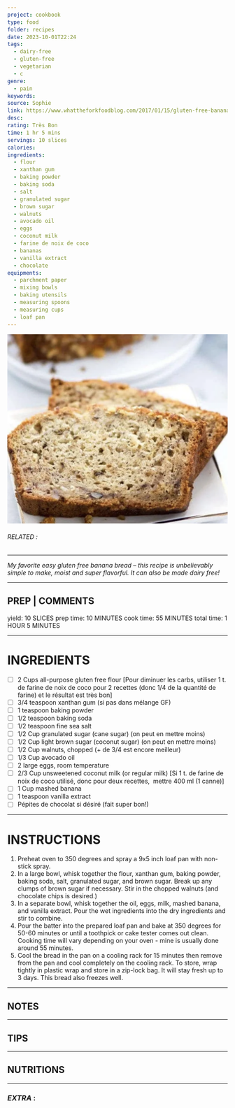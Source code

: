 ```yaml
---
project: cookbook
type: food
folder: recipes
date: 2023-10-01T22:24
tags:
  - dairy-free
  - gluten-free
  - vegetarian
  - c
genre:
  - pain
keywords: 
source: Sophie
link: https://www.whattheforkfoodblog.com/2017/01/15/gluten-free-banana-bread/?print=6993
desc: 
rating: Très Bon
time: 1 hr 5 mins
servings: 10 slices
calories: 
ingredients:
  - flour
  - xanthan gum
  - baking powder
  - baking soda
  - salt
  - granulated sugar
  - brown sugar
  - walnuts
  - avocado oil
  - eggs
  - coconut milk
  - farine de noix de coco
  - bananas
  - vanilla extract
  - chocolate
equipments:
  - parchment paper
  - mixing bowls
  - baking utensils
  - measuring spoons
  - measuring cups
  - loaf pan
---
```


![IMAGE](image_637.png)

###### *RELATED* : 
---
_My favorite easy gluten free banana bread – this recipe is unbelievably simple to make, moist and super flavorful. It can also be made dairy free!_

---
## PREP | COMMENTS

yield: 10 SLICES prep time: 10 MINUTES cook time: 55 MINUTES total time: 1 HOUR 5 MINUTES

---
# INGREDIENTS

- [ ] 2 Cups all-purpose gluten free flour [Pour diminuer les carbs, utiliser 1 t. de farine de noix de coco pour 2 recettes (donc 1/4 de la quantité de farine) et le résultat est très bon]
- [ ] 3/4 teaspoon xanthan gum (si pas dans mélange GF)
- [ ] 1 teaspoon baking powder
- [ ] 1/2 teaspoon baking soda
- [ ] 1/2 teaspoon fine sea salt
- [ ] 1/2 Cup granulated sugar (cane sugar) (on peut en mettre moins)
- [ ] 1/2 Cup light brown sugar (coconut sugar) (on peut en mettre moins)
- [ ] 1/2 Cup walnuts, chopped (+ de 3/4 est encore meilleur)
- [ ] 1/3 Cup avocado oil
- [ ] 2 large eggs, room temperature
- [ ] 2/3 Cup unsweetened coconut milk (or regular milk) [Si 1 t. de farine de noix de coco utilisé, donc pour deux recettes,  mettre 400 ml (1 canne)]
- [ ] 1 Cup mashed banana
- [ ] 1 teaspoon vanilla extract
- [ ] Pépites de chocolat si désiré (fait super bon!)

---
# INSTRUCTIONS

1. Preheat oven to 350 degrees and spray a 9x5 inch loaf pan with non-stick spray.
2. In a large bowl, whisk together the flour, xanthan gum, baking powder, baking soda, salt, granulated sugar, and brown sugar. Break up any clumps of brown sugar if necessary. Stir in the chopped walnuts (and chocolate chips is desired.)
3. In a separate bowl, whisk together the oil, eggs, milk, mashed banana, and vanilla extract. Pour the wet ingredients into the dry ingredients and stir to combine.
4. Pour the batter into the prepared loaf pan and bake at 350 degrees for 50-60 minutes or until a toothpick or cake tester comes out clean. Cooking time will vary depending on your oven - mine is usually done around 55 minutes.
5. Cool the bread in the pan on a cooling rack for 15 minutes then remove from the pan and cool completely on the cooling rack. To store, wrap tightly in plastic wrap and store in a zip-lock bag. It will stay fresh up to 3 days. This bread also freezes well.

---
## NOTES



---
## TIPS



---
## NUTRITIONS



---
### *EXTRA* :



